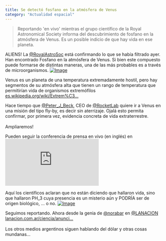 ```yaml
---
title: Se detectó fosfano en la atmósfera de Venus
category: "Actualidad espacial"
---
```

> Reportando 'en vivo' mientras el grupo científico de la Royal Astronomical Society informa del descubrimiento de fosfano en la atmósfera de Venus. Es un posible indicio de que hay vida en ese planeta.

<div class="card-tweets" dir="auto">
    <p>ALIENS! La <a class="entity-mention" href="https://twitter.com/RoyalAstroSoc">@RoyalAstroSoc</a> está confirmando lo que se había filtrado ayer. Han encontrado Fosfano en la atmósfera de Venus. Si bien este compuesto puede formarse de distintas  maneras, una de las más probables es a través de microorganismos. <span class="entity-image"><a href="https://pbs.twimg.com/media/Eh4nOLOXsAAJX-q.jpg" target="_blank"><img alt="Image" src="https://pbs.twimg.com/media/Eh4nOLOXsAAJX-q.jpg" data-src="https://pbs.twimg.com/media/Eh4nOLOXsAAJX-q.jpg"></a></span></p>
    <p>Venus es un planeta de una temperatura extremadamente hostil, pero hay segmentos de su atmósfera alta que tienen un rango de temperatura que permitirían vida de organismos extremófilos <a class="entity-url" data-preview="true" href="https://es.wikipedia.org/wiki/Extrem%C3%B3filo">es.wikipedia.org/wiki/Extrem%C3…</a></p>
    <p>Hace tiempo que <a class="entity-mention" href="https://twitter.com/Peter_J_Beck">@Peter_J_Beck</a>, CEO de <a class="entity-mention" href="https://twitter.com/RocketLab">@RocketLab</a> quiere ir a Venus en una misión del tipo fly-by, es decir sin aterrizaje. Ojalá esto permita confirmar, por primera vez, evidencia concreta de vida extraterrestre.<br />
<br />
Ampliaremos!</p>
    <p>Pueden seguir la conferencia de prensa en vivo (en inglés) en <span class="entity-embed"><iframe class="youtube-player keep-ratio-4-3" src="https://www.youtube.com/embed/y1u-jlf_Olo" frameborder="0" allowFullScreen></iframe></span></p>
    <p>Aquí los científicos aclaran que no están diciendo que hallaron vida, sino que hallaron PH_3 cuya presencia es un misterio aún y PODRÍA ser de origen biológico, ... o no. <span class="entity-image"><a href="https://pbs.twimg.com/media/Eh4pae1WkAEH9Pk.jpg" target="_blank"><img alt="Image" src="https://pbs.twimg.com/media/Eh4pae1WkAEH9Pk.jpg" data-src="https://pbs.twimg.com/media/Eh4pae1WkAEH9Pk.jpg"></a></span></p>
    <p>Seguimos reportando. Ahora desde la genia de <a class="entity-mention" href="https://twitter.com/norabar">@norabar</a> en <a class="entity-mention" href="https://twitter.com/LANACION">@LANACION</a> <a class="entity-url" data-preview="true" href="https://www.lanacion.com.ar/ciencia/anuncian-hallazgo-resonante-posibilidad-vida-venus-nid2449926">lanacion.com.ar/ciencia/anunci…</a><br />
<br />
Los otros medios argentinos siguen hablando del dólar y otras cosas mundanas...</p>
</div>

